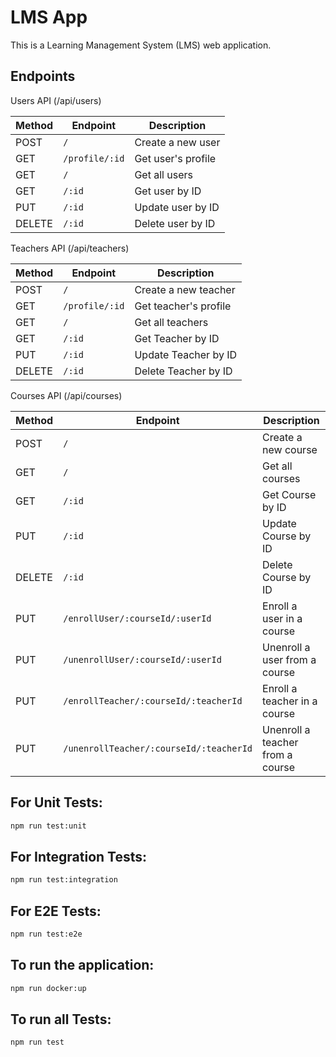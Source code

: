 # LMS App

This is a Learning Management System (LMS) web application.

## Endpoints
Users API (/api/users)

| Method | Endpoint       | Description        |
| ------ | -------------- | ------------------ |
| POST   | `/`            | Create a new user  |
| GET    | `/profile/:id` | Get user's profile |
| GET    | `/`            | Get all users      |
| GET    | `/:id`         | Get user by ID     |
| PUT    | `/:id`         | Update user by ID  |
| DELETE | `/:id`         | Delete user by ID  |


Teachers API (/api/teachers)

| Method | Endpoint       | Description        |
| ------ | -------------- | ------------------ |
| POST   | `/`            | Create a new teacher  |
| GET    | `/profile/:id` | Get teacher's profile |
| GET    | `/`            | Get all teachers      |
| GET    | `/:id`         | Get Teacher by ID     |
| PUT    | `/:id`         | Update Teacher by ID  |
| DELETE | `/:id`         | Delete Teacher by ID  |

Courses API (/api/courses)

| Method | Endpoint                                |   Description                   |
| ------ | ----------------------------------------| --------------------------------|
| POST   | `/`                                     | Create a new course             |
| GET    | `/`                                     | Get all courses                 |
| GET    | `/:id`                                  | Get Course by ID                |
| PUT    | `/:id`                                  | Update Course by ID             |
| DELETE | `/:id`                                  | Delete Course by ID             |
| PUT    | `/enrollUser/:courseId/:userId`         | Enroll a user in a course       |
| PUT    | `/unenrollUser/:courseId/:userId`       | Unenroll a user from a course   |
| PUT    | `/enrollTeacher/:courseId/:teacherId`   | Enroll a teacher in a course    |
| PUT    | `/unenrollTeacher/:courseId/:teacherId` | Unenroll a teacher from a course|



## For Unit Tests:
```bash
npm run test:unit
```

## For Integration Tests:
```bash
npm run test:integration
```
## For E2E Tests:
```bash
npm run test:e2e
```
## To run the application:
```bash
npm run docker:up
```

## To run all Tests:
```bash
npm run test
```

